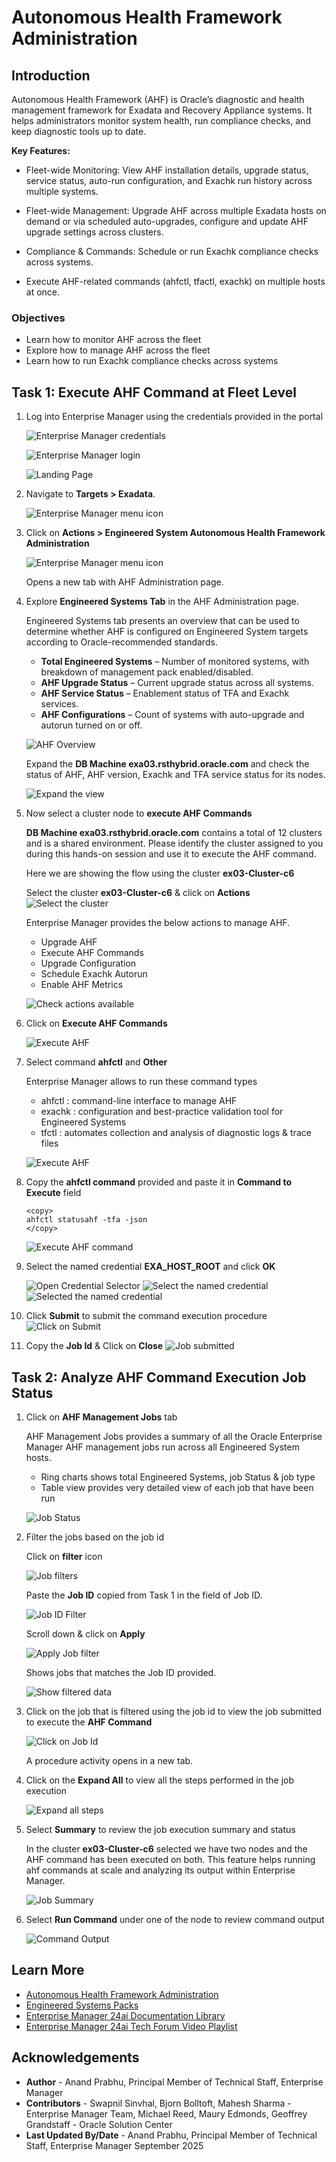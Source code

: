# Autonomous Health Framework Administration
## Introduction
Autonomous Health Framework (AHF) is Oracle’s diagnostic and health management framework for Exadata and Recovery Appliance systems. It helps administrators monitor system health, run compliance checks, and keep diagnostic tools up to date.

**Key Features:**
- Fleet-wide Monitoring: View AHF installation details, upgrade status, service status, auto-run configuration, and Exachk run history across multiple systems.

- Fleet-wide Management: Upgrade AHF across multiple Exadata hosts on demand or via scheduled auto-upgrades, configure and update AHF upgrade settings across clusters.

- Compliance & Commands: Schedule or run Exachk compliance checks across systems.

- Execute AHF-related commands (ahfctl, tfactl, exachk) on multiple hosts at once.

### Objectives

- Learn how to monitor AHF across the fleet 
- Explore how to manage AHF across the fleet
- Learn how to run Exachk compliance checks across systems

## Task 1: Execute AHF Command at Fleet Level

1. Log into Enterprise Manager using the credentials provided in the portal

    ![Enterprise Manager credentials](images/emcreds.png " ")


    ![Enterprise Manager login](images/enterprisemanagerlogin.png " ")

    ![Landing Page](images/landingpage.png " ")

2. Navigate to **Targets > Exadata**.

    ![Enterprise Manager menu icon](images/navigation.png " ")

3. Click on **Actions > Engineered System Autonomous Health Framework Administration**

    ![Enterprise Manager menu icon](images/ahfnavigation.png " ")

    Opens a new tab with AHF Administration page. 

4. Explore **Engineered Systems Tab** in the AHF Administration page. 

    Engineered Systems tab presents an overview that can be used to determine whether AHF is configured on Engineered System targets according to Oracle-recommended standards.

    - **Total Engineered Systems** – Number of monitored systems, with breakdown of management pack enabled/disabled.
    - **AHF Upgrade Status** – Current upgrade status across all systems.
    - **AHF Service Status** – Enablement status of TFA and Exachk services.
    - **AHF Configurations** – Count of systems with auto-upgrade and autorun turned on or off.

    ![AHF Overview](images/ahfoverview.png " ")

    Expand the **DB Machine exa03.rsthybrid.oracle.com** and check the status of AHF, AHF version, Exachk and TFA service status for its nodes.

    ![Expand the view](images/expandview.png " ")

5. Now select a cluster node to **execute AHF Commands**

    **DB Machine exa03.rsthybrid.oracle.com** contains a total of 12 clusters and is a shared environment. Please identify the cluster assigned to you during this hands-on session and use it to execute the AHF command.

    Here we are showing the flow using the cluster **ex03-Cluster-c6**

    Select the cluster **ex03-Cluster-c6** & click on **Actions**
    ![Select the cluster](images/actionsbutton.png " ")

     Enterprise Manager provides the below actions to manage AHF. 
    - Upgrade AHF 
    - Execute AHF Commands
    - Upgrade Configuration
    - Schedule Exachk Autorun
    - Enable AHF Metrics

    ![Check actions available](images/actions.png " ")

6. Click on **Execute AHF Commands**

    ![Execute AHF](images/executeahf.png " ")

7. Select command **ahfctl** and **Other**

    Enterprise Manager allows to run these command types
    - ahfctl : command-line interface to manage AHF
    - exachk : configuration and best-practice validation tool for Engineered Systems
    - tfctl  : automates collection and analysis of diagnostic logs & trace files

    ![Execute AHF](images/ahfctlcommand.png " ")

8. Copy the **ahfctl command** provided and paste it in **Command to Execute** field

    ```
    <copy>
    ahfctl statusahf -tfa -json
    </copy>
    ```

    ![Execute AHF command](images/ahfctlexecute.png " ")

9. Select the named credential **EXA\_HOST\_ROOT** and click **OK**

    ![Open Credential Selector](images/credselector.png " ")
    ![Select the named credential](images/credselected.png " ")
    ![Selected the named credential](images/credselectedok.png " ")


10. Click **Submit** to submit the command execution procedure
    ![Click on Submit](images/submit.png " ")

11. Copy the **Job Id** & Click on **Close** 
    ![Job submitted](images/jobsubmitted.png " ")

## Task 2: Analyze AHF Command Execution Job Status

1. Click on **AHF Management Jobs** tab

    AHF Management Jobs provides a summary of all the Oracle Enterprise Manager AHF management jobs run across all Engineered System hosts.

    - Ring charts shows total Engineered Systems, job Status & job type
    - Table view provides very detailed view of each job that have been run

    ![Job Status](images/ahfjobs.png " ")

2. Filter the jobs based on the job id

    Click on **filter** icon

    ![Job filters](images/jobfilters.png " ")

    Paste the **Job ID** copied from Task 1 in the field of Job ID.

    ![Job ID Filter](images/jobidfilter.png " ")

    Scroll down & click on **Apply**

    ![Apply Job filter](images/filterapply.png " ")

    Shows jobs that matches the Job ID provided.

    ![Show filtered data](images/filteredjobs.png " ")

3. Click on the job that is filtered using the job id to view the job submitted to execute the **AHF Command**

    ![Click on Job Id](images/clickonjobid.png " ")

    A procedure activity opens in a new tab.

4. Click on the **Expand All**  to view all the steps performed in the job execution

    ![Expand all steps](images/expandall.png " ")

5. Select **Summary** to review the job execution summary and status

    In the cluster **ex03-Cluster-c6** selected we have two nodes and the AHF command has been executed on both.
    This feature helps running ahf commands at scale and analyzing its output within Enterprise Manager. 

    ![Job Summary](images/jobsummary.png " ")

6. Select **Run Command** under one of the node to review command output

    ![Command Output](images/commandoutput.png " ")


## Learn More

  - [Autonomous Health Framework Administration](https://docs.oracle.com/en/enterprise-manager/cloud-control/enterprise-manager-cloud-control/24.1/emxad/engineered-system-autonomous-health-framework-administration.html)
  - [Engineered Systems Packs](https://docs.oracle.com/en/enterprise-manager/cloud-control/enterprise-manager-cloud-control/24.1/emxad/preface.html)
  - [Enterprise Manager 24ai Documentation Library](https://docs.oracle.com/en/enterprise-manager/cloud-control/enterprise-manager-cloud-control/24.1/index.html)
  - [Enterprise Manager 24ai Tech Forum Video Playlist](https://www.youtube.com/playlist?list=PLiuPvpy8QsiXvGYMP_N3WA6bddXvUH-Y0)

## Acknowledgements
- **Author** - Anand Prabhu, Principal Member of Technical Staff, Enterprise Manager
- **Contributors** - Swapnil Sinvhal, Bjorn Bolltoft, Mahesh Sharma - Enterprise Manager Team, Michael Reed, Maury Edmonds, Geoffrey Grandstaff - Oracle Solution Center
- **Last Updated By/Date** - Anand Prabhu, Principal Member of Technical Staff, Enterprise Manager September 2025
